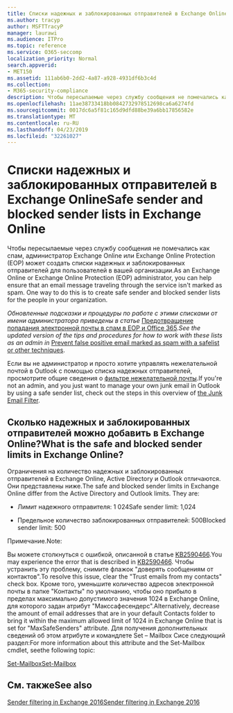 ```yaml
---
title: Списки надежных и заблокированных отправителей в Exchange Online
ms.author: tracyp
author: MSFTTracyP
manager: laurawi
ms.audience: ITPro
ms.topic: reference
ms.service: O365-seccomp
localization_priority: Normal
search.appverid:
- MET150
ms.assetid: 111ab6b0-2dd2-4a87-a928-4931df6b3c4d
ms.collection:
- M365-security-compliance
description: Чтобы пересылаемые через службу сообщения не помечались как спам, администратор Exchange Online или Exchange Online Protection (EOP) может создать списки надежных и заблокированных отправителей для пользователей в вашей организации.
ms.openlocfilehash: 11ae38733418bb0842732978512698ca6a6274fd
ms.sourcegitcommit: 0017dc6a5f81c165d9dfd88be39a6bb17856582e
ms.translationtype: MT
ms.contentlocale: ru-RU
ms.lasthandoff: 04/23/2019
ms.locfileid: "32261027"
---
```

# <a name="safe-sender-and-blocked-sender-lists-in-exchange-online"></a><span data-ttu-id="40edd-104">Списки надежных и заблокированных отправителей в Exchange Online</span><span class="sxs-lookup"><span data-stu-id="40edd-104">Safe sender and blocked sender lists in Exchange Online</span></span>

<span data-ttu-id="40edd-p102">Чтобы пересылаемые через службу сообщения не помечались как спам, администратор Exchange Online или Exchange Online Protection (EOP) может создать списки надежных и заблокированных отправителей для пользователей в вашей организации.</span><span class="sxs-lookup"><span data-stu-id="40edd-p102">As an Exchange Online or Exchange Online Protection (EOP) administrator, you can help ensure that an email message traveling through the service isn't marked as spam. One way to do this is to create safe sender and blocked sender lists for the people in your organization.</span></span> 
  
 <span data-ttu-id="40edd-107">*Обновленные подсказки и процедуры по работе с этими списками от имени администратора приведены в статье* [Предотвращение попадания электронной почты в спам в EOP и Office 365](https://go.microsoft.com/fwlink/p/?LinkID=534224).</span><span class="sxs-lookup"><span data-stu-id="40edd-107">*See the updated version of the tips and procedures for how to work with these lists as an admin in* [Prevent false positive email marked as spam with a safelist or other techniques](https://go.microsoft.com/fwlink/p/?LinkID=534224).</span></span> 
  
<span data-ttu-id="40edd-108">Если вы не администратор и просто хотите управлять нежелательной почтой в Outlook с помощью списка надежных отправителей, просмотрите общие сведения о [фильтре нежелательной почты](https://go.microsoft.com/fwlink/?LinkId=817222).</span><span class="sxs-lookup"><span data-stu-id="40edd-108">If you're not an admin, and you just want to manage your own junk email in Outlook by using a safe sender list, check out the steps in this overview of [the Junk Email Filter](https://go.microsoft.com/fwlink/?LinkId=817222).</span></span> 
  
## <a name="what-is-the-safe-and-blocked-sender-limits-in-exchange-online"></a><span data-ttu-id="40edd-109">Сколько надежных и заблокированных отправителей можно добавить в Exchange Online?</span><span class="sxs-lookup"><span data-stu-id="40edd-109">What is the safe and blocked sender limits in Exchange Online?</span></span>

<span data-ttu-id="40edd-p103">Ограничения на количество надежных и заблокированных отправителей в Exchange Online, Active Directory и Outlook отличаются. Они представлены ниже.</span><span class="sxs-lookup"><span data-stu-id="40edd-p103">The safe and blocked sender limits in Exchange Online differ from the Active Directory and Outlook limits. They are:</span></span>
  
- <span data-ttu-id="40edd-112">Лимит надежного отправителя: 1 024</span><span class="sxs-lookup"><span data-stu-id="40edd-112">Safe sender limit: 1,024</span></span>
    
- <span data-ttu-id="40edd-113">Предельное количество заблокированных отправителей: 500</span><span class="sxs-lookup"><span data-stu-id="40edd-113">Blocked sender limit: 500</span></span>
    
<span data-ttu-id="40edd-114">Примечание.</span><span class="sxs-lookup"><span data-stu-id="40edd-114">Note:</span></span>
  
<span data-ttu-id="40edd-115">Вы можете столкнуться с ошибкой, описанной в статье [KB2590466](https://support.microsoft.com/help/2590466/you-receive-the-error-junk-e-mail-validation-error-in-outlook-web-app).</span><span class="sxs-lookup"><span data-stu-id="40edd-115">You may experience the error that is described in [KB2590466](https://support.microsoft.com/help/2590466/you-receive-the-error-junk-e-mail-validation-error-in-outlook-web-app).</span></span> <span data-ttu-id="40edd-116">Чтобы устранить эту проблему, снимите флажок "доверять сообщениям от контактов".</span><span class="sxs-lookup"><span data-stu-id="40edd-116">To resolve this issue, clear the "Trust emails from my contacts" check box.</span></span> <span data-ttu-id="40edd-117">Кроме того, уменьшите количество адресов электронной почты в папке "Контакты" по умолчанию, чтобы оно прибыло в пределах максимально допустимого значения 1024 в Exchange Online, для которого задан атрибут "Макссафесендерс".</span><span class="sxs-lookup"><span data-stu-id="40edd-117">Alternatively, decrease the amount of email addresses that are in your default Contacts folder to bring it within the maximum allowed limit of 1024 in Exchange Online that is set for "MaxSafeSenders" attribute.</span></span> <span data-ttu-id="40edd-118">Для получения дополнительных сведений об этом атрибуте и командлете Set – Mailbox Сисе следующий раздел:</span><span class="sxs-lookup"><span data-stu-id="40edd-118">For more information about this attribute and the Set-Mailbox cmdlet, seethe following topic:</span></span>
  
[<span data-ttu-id="40edd-119">Set-Mailbox</span><span class="sxs-lookup"><span data-stu-id="40edd-119">Set-Mailbox</span></span>](https://docs.microsoft.com/powershell/module/exchange/mailboxes/Set-Mailbox)
  
## <a name="see-also"></a><span data-ttu-id="40edd-120">См. также</span><span class="sxs-lookup"><span data-stu-id="40edd-120">See also</span></span>

[<span data-ttu-id="40edd-121">Sender filtering in Exchange 2016</span><span class="sxs-lookup"><span data-stu-id="40edd-121">Sender filtering in Exchange 2016</span></span>](http://technet.microsoft.com/library/b833f864-ff10-46a0-a653-28fb9ba30896.aspx)


